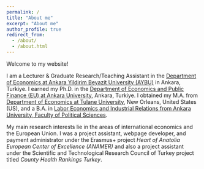 ```yaml
---
permalink: /
title: "About me"
excerpt: "About me"
author_profile: true
redirect_from: 
  - /about/
  - /about.html
---
```


Welcome to my website! 

I am a Lecturer & Graduate Research/Teaching Assistant in the [Department of Economics at Ankara Yildirim Beyazit University (AYBU)](https://aybu.edu.tr/iktisat/en) in Ankara, Turkiye. I earned my Ph.D. in the [Department of Economics and Public Finance (EU) at Ankara University](https://www.ankara.edu.tr/en/), Ankara, Turkiye. I obtained my M.A. from [Department of Economics at Tulane University](https://liberalarts.tulane.edu/departments/economics), New Orleans, United States (US), and a B.A. in [Labor Economics and Industrial Relations from Ankara University, Faculty of Political Sciences](http://www.politics.ankara.edu.tr/en/anasayfa-english/). 

My main research interests lie in the areas of international economics and the European Union. I was a project assistant, webpage developer, and payment administrator under the Erasmus+ project _Heart of Anatolia European Center of Excellence (ANAMER)_ and also a project assistant under the Scientific and Technological Research Council of Turkey project titled _County Health Rankings Turkey_.
